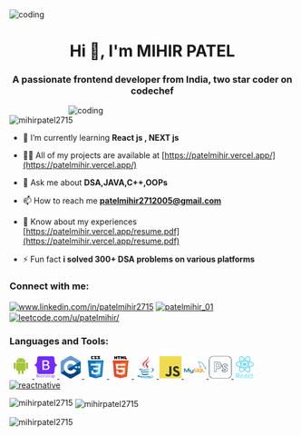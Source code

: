 <img align="center" alt="coding" width="1050" hieght="200" src="https://user-images.githubusercontent.com/10498744/210012254-234538ff-d198-48aa-8964-37e6fd45d227.gif">
<h1 align="center">Hi 👋, I'm MIHIR PATEL</h1>
<h3 align="center">A passionate frontend developer from India, two star coder on codechef</h3>
<img align="right" alt="coding" width="400" src="https://i.pinimg.com/originals/81/17/8b/81178b47a8598f0c81c4799f2cdd4057.gif">

<p align="left"> <img src="https://komarev.com/ghpvc/?username=mihirpatel2715&label=Profile%20views&color=0e75b6&style=flat" alt="mihirpatel2715" /> </p>

- 🌱 I’m currently learning **React js , NEXT js**

- 👨‍💻 All of my projects are available at [https://patelmihir.vercel.app/](https://patelmihir.vercel.app/)

- 💬 Ask me about **DSA,JAVA,C++,OOPs**

- 📫 How to reach me **patelmihir2712005@gmail.com**

- 📄 Know about my experiences [https://patelmihir.vercel.app/resume.pdf](https://patelmihir.vercel.app/resume.pdf)

- ⚡ Fun fact **i solved 300+ DSA problems on various platforms**

<h3 align="left">Connect with me:</h3>
<p align="left">
<a href="[https://linkedin.com/in/www.linkedin.com/in/patelmihir2715](https://www.linkedin.com/in/mihirpatel2715/)" target="blank"><img align="center" src="https://raw.githubusercontent.com/rahuldkjain/github-profile-readme-generator/master/src/images/icons/Social/linked-in-alt.svg" alt="www.linkedin.com/in/patelmihir2715" height="30" width="40" /></a>
<a href="https://instagram.com/patelmihir_01" target="blank"><img align="center" src="https://raw.githubusercontent.com/rahuldkjain/github-profile-readme-generator/master/src/images/icons/Social/instagram.svg" alt="patelmihir_01" height="30" width="40" /></a>
<a href="[https://www.leetcode.com/leetcode.com/u/patelmihir/](https://leetcode.com/u/patelmihir/)" target="blank"><img align="center" src="https://raw.githubusercontent.com/rahuldkjain/github-profile-readme-generator/master/src/images/icons/Social/leet-code.svg" alt="leetcode.com/u/patelmihir/" height="30" width="40" /></a>
</p>

<h3 align="left">Languages and Tools:</h3>
<p align="left"> <a href="https://developer.android.com" target="_blank" rel="noreferrer"> <img src="https://raw.githubusercontent.com/devicons/devicon/master/icons/android/android-original-wordmark.svg" alt="android" width="40" height="40"/> </a> <a href="https://getbootstrap.com" target="_blank" rel="noreferrer"> <img src="https://raw.githubusercontent.com/devicons/devicon/master/icons/bootstrap/bootstrap-plain-wordmark.svg" alt="bootstrap" width="40" height="40"/> </a> <a href="https://www.w3schools.com/cpp/" target="_blank" rel="noreferrer"> <img src="https://raw.githubusercontent.com/devicons/devicon/master/icons/cplusplus/cplusplus-original.svg" alt="cplusplus" width="40" height="40"/> </a> <a href="https://www.w3schools.com/css/" target="_blank" rel="noreferrer"> <img src="https://raw.githubusercontent.com/devicons/devicon/master/icons/css3/css3-original-wordmark.svg" alt="css3" width="40" height="40"/> </a> <a href="https://www.w3.org/html/" target="_blank" rel="noreferrer"> <img src="https://raw.githubusercontent.com/devicons/devicon/master/icons/html5/html5-original-wordmark.svg" alt="html5" width="40" height="40"/> </a> <a href="https://www.java.com" target="_blank" rel="noreferrer"> <img src="https://raw.githubusercontent.com/devicons/devicon/master/icons/java/java-original.svg" alt="java" width="40" height="40"/> </a> <a href="https://developer.mozilla.org/en-US/docs/Web/JavaScript" target="_blank" rel="noreferrer"> <img src="https://raw.githubusercontent.com/devicons/devicon/master/icons/javascript/javascript-original.svg" alt="javascript" width="40" height="40"/> </a> <a href="https://www.mysql.com/" target="_blank" rel="noreferrer"> <img src="https://raw.githubusercontent.com/devicons/devicon/master/icons/mysql/mysql-original-wordmark.svg" alt="mysql" width="40" height="40"/> </a> <a href="https://www.photoshop.com/en" target="_blank" rel="noreferrer"> <img src="https://raw.githubusercontent.com/devicons/devicon/master/icons/photoshop/photoshop-line.svg" alt="photoshop" width="40" height="40"/> </a> <a href="https://reactjs.org/" target="_blank" rel="noreferrer"> <img src="https://raw.githubusercontent.com/devicons/devicon/master/icons/react/react-original-wordmark.svg" alt="react" width="40" height="40"/> </a> <a href="https://reactnative.dev/" target="_blank" rel="noreferrer"> <img src="https://reactnative.dev/img/header_logo.svg" alt="reactnative" width="40" height="40"/> </a> </p>

<p><img align="left" src="https://github-readme-stats.vercel.app/api/top-langs?username=mihirpatel2715&show_icons=true&locale=en&layout=compact" alt="mihirpatel2715" /></p>

<p>&nbsp;<img align="center" src="https://github-readme-stats.vercel.app/api?username=mihirpatel2715&show_icons=true&locale=en" alt="mihirpatel2715" /></p>

<p><img align="center" src="https://github-readme-streak-stats.herokuapp.com/?user=mihirpatel2715&" alt="mihirpatel2715" /></p>
